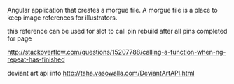 Angular application that creates a morgue file. A morgue file is a place to 
keep image references for illustrators.


this reference can be used for slot to call pin rebuild after all pins
completed for page

http://stackoverflow.com/questions/15207788/calling-a-function-when-ng-repeat-has-finished


deviant art api info
http://taha.vasowalla.com/DeviantArtAPI.html
